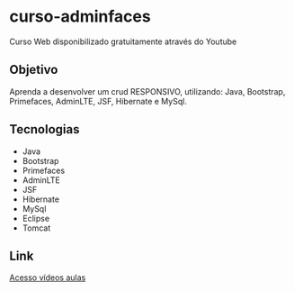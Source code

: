 # curso-adminfaces

<p> Curso Web disponibilizado gratuitamente através do Youtube</p>

## Objetivo

Aprenda a desenvolver um crud RESPONSIVO, utilizando: Java, Bootstrap, Primefaces, AdminLTE, JSF, Hibernate e MySql.

## Tecnologias

* Java
* Bootstrap
* Primefaces
* AdminLTE
* JSF
* Hibernate
* MySql
* Eclipse
* Tomcat

## Link

[Acesso vídeos aulas](https://www.youtube.com/watch?v=P0uVDm9yZ7o&list=PL2OfKBFhHB0JrRd1YErlWh5epD6zDrCXU)

